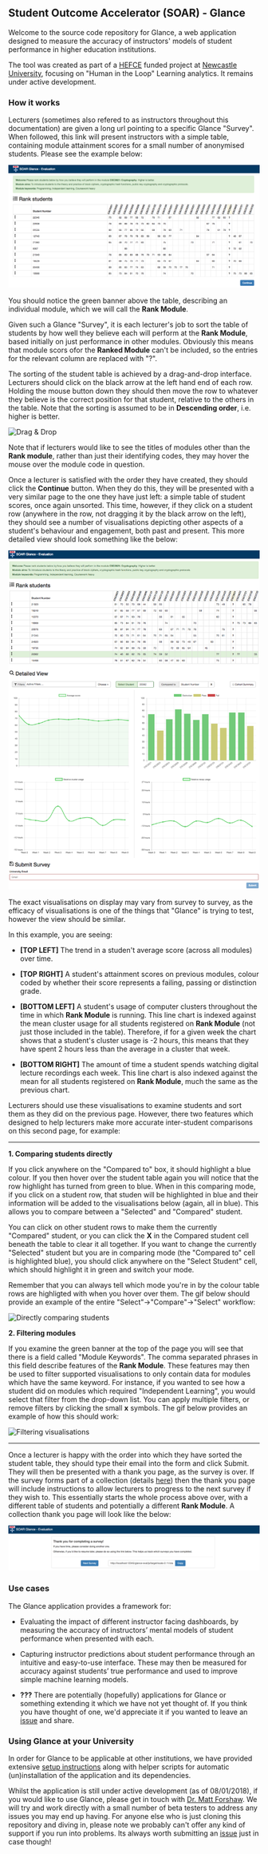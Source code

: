## Student Outcome Accelerator (SOAR) - Glance

Welcome to the source code repository for Glance, a web application designed to
measure the accuracy of instructors' models of student performance in higher
education institutions. 

The tool was created as part of a [HEFCE](http://www.hefce.ac.uk/) funded
project at [Newcastle University](http://www.ncl.ac.uk/), focusing on "Human in
the Loop" Learning analytics.  It remains under active development.

### How it works

Lecturers (sometimes also refered to as instructors throughout this
documentation) are given a long url pointing to a specific Glance "Survey". When
followed, this link will present instructors with a simple table, containing
module attainment scores for a small number of anonymised students. Please see
the example below: 

![Simple attainment table](docs/images/glance_simple_table.png)

You should notice the green banner above the table, describing an individual
module, which we will call the **Rank Module**.

Given such a Glance "Survey", it is each lecturer's job to sort the table of
students by how well they believe each will perform at the **Rank Module**,
based initially on just performance in other modules. Obviously this means that
module scors ofor the **Ranked Module** can't be included, so the entries for
the relevant column are replaced with "?".

The sorting of the student table is achieved by a drag-and-drop interface.
Lecturers should click on the black arrow at the left hand end of each row.
Holding the mouse button down they should then move the row to whatever they
believe is the correct position for that student, relative to the others in the
table. Note that the sorting is assumed to be in **Descending order**, i.e.
higher is better.

![Drag & Drop](docs/images/drag_n_drop.gif)

Note that if lecturers would like to see the titles of modules other than the
**Rank module**, rather than just their identifying codes, they may hover the
mouse over the module code in question.

Once a lecturer is satisfied with the order they have created, they should click
the **Continue** button. When they do this, they will be presented with a very
similar page to the one they have just left: a simple table of student scores,
once again unsorted. This time, however, if they click on a student row
(anywhere in the row, not dragging it by the black arrow on the left), they
should see a number of visualisations depicting other aspects of a student's
behaviour and engagement, both past and present. This more detailed view should
look something like the below: 

![Detailed View](docs/images/glance_detailed_table.png)

The exact visualisations on display may vary from survey to survey, as the
efficacy of visualisations is one of the things that "Glance" is trying to test,
however the view should be similar. 

In this example, you are seeing:

* **[TOP LEFT]** The trend in a studen't average score (across all modules) over
    time.

* **[TOP RIGHT]** A student's attainment scores on previous modules, colour
    coded by whether their score represents a failing, passing or distinction
    grade.

* **[BOTTOM LEFT]** A student's usage of computer clusters throughout the time
    in which **Rank Module** is running. This line chart is indexed against the
    mean cluster usage for all students registered on **Rank Module** (not just
    those included in the table). Therefore, if for a given week the chart shows
    that a student's cluster usage is -2 hours, this means that they have spent
    2 hours less than the average in a cluster that week.

* **[BOTTOM RIGHT]** The amount of time a student spends watching digital
    lecture recordings each week. This line chart is also indexed against the
    mean for all students registered on **Rank Module**, much the same as the
    previous chart.

Lecturers should use these visualisations to examine students and sort them as
they did on the previous page. However, there two features which
designed to help lecturers make more accurate inter-student comparisons on this
second page, for example: 

---------------------------

**1. Comparing students directly**

If you click anywhere on the "Compared to" box, it should highlight a blue
colour. If you then hover over the student table again you will notice that
the row highlight has turned from green to blue. When in this comparing
mode, if you click on a student row, that studen will be highlighted in blue
and their information will be added to the visualisations below (again, all
in blue). This allows you to compare between a "Selected" and "Compared"
student. 

You can click on other student rows to make them the currently
"Compared" student, or you can click the **X** in the Compared student cell
beneath the table to clear it all together. If you want to change the
currently "Selected" student but you are in comparing mode (the "Compared
to" cell is highlighted blue), you should click anywhere on the "Select
Student" cell, which should highlight it in green and switch your mode. 

Remember that you can always tell which mode you're in by the colour table rows
are highligted with when you hover over them. The gif below should provide an
example of the entire "Select"->"Compare"->"Select" workflow:

![Directly comparing students](docs/images/compare_students.gif)

**2. Filtering modules**

If you examine the green banner at the top of the page you will see that
there is a field called "Module Keywords". The comma separated phrases in this
field describe features of the **Rank Module**. These features may then be used
to filter supported visualisations to only contain data for modules which have
the same keyword. For instance, if you wanted to see how a student did on
modules which required "Independent Learning", you would select that filter from
the drop-down list. You can apply multiple filters, or remove filters by
clicking the small **x** symbols. The gif below provides an example of how this
should work:

![Filtering visualisations](docs/images/filtering_modules.gif)

---------------------------

Once a lecturer is happy with the order into which they have sorted the student
table, they should type their email into the form and click Submit. They will
then be presented with a thank you page, as the survey is over. If the
survey forms part of a collection (details [here](INSTRUCTIONS.md)) then the
thank you page will include instructions to allow lecturers to progress to the
next survey if they wish to. This essentially starts the whole process above
over, with a different table of students and potentially a different **Rank
Module**. A collection thank you page will look like the below: 

![Collection thank you page](docs/images/glance_thanks_collection.png)

### Use cases

The Glance application provides a framework for: 

* Evaluating the impact of different instructor facing dashboards, by measuring
the accuracy of instructors’ mental models of student performance when
presented with each.

* Capturing instructor predictions about student performance through an
intuitive and easy-to-use interface. These may then be measured for accuracy
against students’ true performance and used to improve simple machine learning
models. 

* **???** There are potentially (hopefully) applications for Glance or something
    extending it which we have not yet thought of. If you think you have thought
    of one, we'd appreciate it if you wanted to leave an [issue](https://github.com/NewcastleComputingScience/soar-glance/issues) and share.

### Using Glance at your University

In order for Glance to be applicable at other institutions, we have provided
extensive [setup instructions](INSTRUCTIONS.md) along with helper scripts for
automatic (un)installation of the application and its dependencies.

Whilst the application is still under active development (as of 08/01/2018), if 
you would like to use Glance, please get in touch with [Dr. Matt
Forshaw](mailto:matthew.forshaw@ncl.ac.uk). We will try and work directly with a
small number of beta testers to address any issues you may end up having. For
anyone else who is just cloning this repository and diving in, please note we
probably can't offer any kind of support if you run into problems. Its always
worth submitting an [issue](https://github.com/NewcastleComputingScience/soar-glance/issues)
just in case though!
